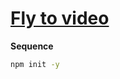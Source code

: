 # [Fly to video](https://www.youtube.com/watch?v=tGWBy6Vqq9w)

**Sequence**

```bash
npm init -y
```

